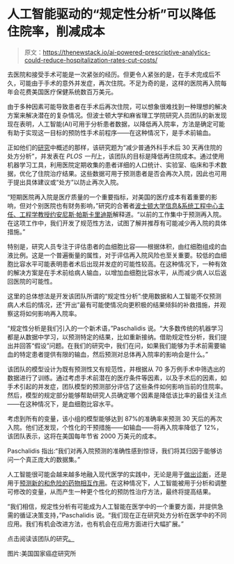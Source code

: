 # 人工智能驱动的“规定性分析”可以降低住院率，削减成本

> 原文：<https://thenewstack.io/ai-powered-prescriptive-analytics-could-reduce-hospitalization-rates-cut-costs/>

去医院和接受手术可能是一次紧张的经历。但更令人紧张的是，在手术完成后不久，可能由于手术的意外并发症，再次住院。不足为奇的是，这样的医院再入院每年会花费美国医疗保健系统数百万美元。

由于多种因素可能导致患者在手术后再次住院，可以想象很难找到一种理想的解决方案来解决潜在的复杂情况。但波士顿大学和麻省理工学院研究人员团队的新发现现在表明，人工智能(AI)可用于分析患者数据，以降低再入院率，方法是确定可能有助于实现这一目标的预防性手术前程序——在这种情况下，是手术前输血。

正如他们的[研究](https://journals.plos.org/plosone/article?id=10.1371/journal.pone.0238118)中概述的那样，该研究题为“减少普通外科手术后 30 天再住院的处方分析”，并发表在 *PLOS 一刊*上，该团队的目标是降低再住院成本。通过使用机器学习工具，利用医院定期收集的患者详细的人口统计、实验室、临床和手术数据，优化了住院治疗结果。这些数据可用于预测患者是否会再次入院，因此也可用于提出具体建议或“处方”以防止再次入院。

“短期医院再入院是医疗质量的一个重要指标，对美国的医疗成本有着重要的影响，但对个别医院也有财务影响，”研究的合著者[波士顿大学信息&系统工程中心主任、工程学教授约安尼斯·帕斯卡里迪斯](https://www.bu.edu/eng/profile/ioannis-paschalidis/)解释道。“以前的工作集中于预测再入院。在这项工作中，我们开发了规范性方法，试图了解并推荐有可能减少再入院的具体措施。”

特别是，研究人员专注于评估患者的血细胞比容——根据体积，由红细胞组成的血液比例。这是一个普遍衡量的属性，对于评估再入院风险也至关重要。较低的血细胞比容水平可能表明患者术后出现并发症的可能性较高。在这种情况下，一种有效的解决方案是在手术前给病人输血，以增加血细胞比容水平，从而减少病人以后返回医院的可能性。

这里的总体想法是开发该团队所谓的“规定性分析”:使用数据和人工智能不仅预测病人术后的情况，还“开出”最有可能使情况向更积极的结果倾斜的补救措施，并观察这将如何影响再入院率。

“规定性分析是我们引入的一个新术语，”Paschalidis 说。“大多数传统的机器学习都是从数据中学习，以预测特定的结果，比如重新接纳。借助规定性分析，我们提出并回答“假设”问题。在我们的研究中，我们在问，如果我们能够为手术前需要输血的特定患者提供有限的输血，然后预测对总体再入院率的影响会是什么。”

该团队的模型设计为既有预测性又有规范性，并根据从 70 多万例手术中筛选出的数据进行了训练。通过考虑手术前潜在的医疗条件等因素，以及手术后的因素，如手术引起的并发症，团队模型的预测部分评估了这些条件如何影响当前的住院率。然后，模型的规定部分能够帮助研究人员确定哪个因素是降低该比率的最佳关注点——在这种情况下，是血细胞比容水平。

考虑到所有的变量，该小组的模型能够达到 87%的准确率来预测 30 天后的再次入院。他们还发现，个性化的干预措施——如输血——将再入院率降低了 12%，该团队表示，这将在美国每年节省 2000 万美元的成本。

Paschalidis 指出:“我们对再入院预测的准确性感到惊讶，我们将其归因于能够访问一个真正庞大的数据集。”

人工智能很可能会越来越多地融入现代医学的实践中，无论是用于[做出诊断](https://thenewstack.io/scientists-artificially-intelligent-nanoarray-can-diagnose-disease-using-breath/)，还是用于[预测新的和危险的药物相互作用](https://thenewstack.io/decagon-ai-predicts-new-and-dangerous-drug-interactions/)。在这种情况下，人工智能被用于分析和调整可修改的变量，从而产生一种更个性化的预防性治疗方法，最终将提高结果。

“我们相信，规定性分析有可能成为人工智能在医学中的一个重要方面，并提供急需的循证决策支持，”Paschalidis 说。“我们现在正在研究处方分析在医学中的不同应用。我们有机会改进方法，也有机会在应用方面进行大幅扩展。”

点击阅读该团队的研究[。](https://journals.plos.org/plosone/article?id=10.1371/journal.pone.0238118)

图片:美国国家癌症研究所

<svg xmlns:xlink="http://www.w3.org/1999/xlink" viewBox="0 0 68 31" version="1.1"><title>Group</title> <desc>Created with Sketch.</desc></svg>